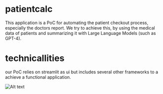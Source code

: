 # patientcalc

This application is a PoC for automating the patient checkout process, especially the doctors report. We try to achieve this, by using the medical data of patients and summarizing it with Large Language Models (such as GPT-4).

# technicallities
our PoC relies on streamlit as ui but includes several other frameworks to a achieve a functional application.

![Alt text](/posts/path/to/img.jpg "Optional title")
